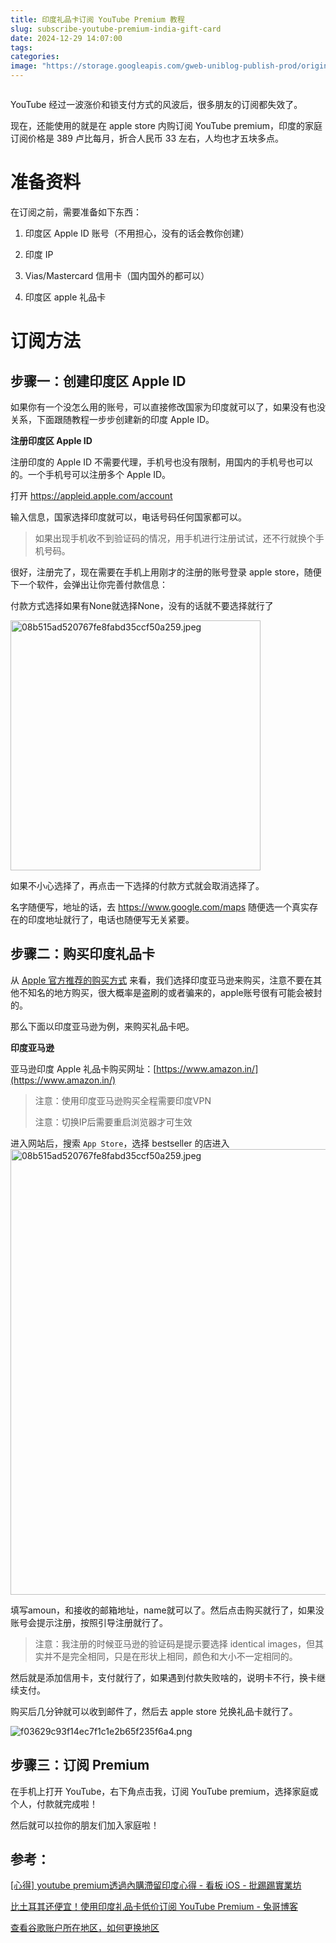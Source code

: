 ```yaml
---
title: 印度礼品卡订阅 YouTube Premium 教程
slug: subscribe-youtube-premium-india-gift-card
date: 2024-12-29 14:07:00
tags:
categories:
image: "https://storage.googleapis.com/gweb-uniblog-publish-prod/original_images/youtube-logo.jpeg"
---
```


<img title="" src="https://www.gstatic.com/youtube/img/promos/growth/53723e837c902a1ea814db4f77832f38a6bb3e101fb5933c4f85636a218bb70b_382x62.png" alt="" width="">

<!--more-->

YouTube 经过一波涨价和锁支付方式的风波后，很多朋友的订阅都失效了。

现在，还能使用的就是在 apple store 内购订阅 YouTube premium，印度的家庭订阅价格是 389 卢比每月，折合人民币 33 左右，人均也才五块多点。

# 准备资料

在订阅之前，需要准备如下东西：

1. 印度区 Apple ID 账号（不用担心，没有的话会教你创建）

2. 印度 IP

3. Vias/Mastercard 信用卡（国内国外的都可以）

4. 印度区 apple 礼品卡

# 订阅方法

## 步骤一：创建印度区 Apple ID

如果你有一个没怎么用的账号，可以直接修改国家为印度就可以了，如果没有也没关系，下面跟随教程一步步创建新的印度 Apple ID。

**注册印度区 Apple ID**

注册印度的 Apple ID 不需要代理，手机号也没有限制，用国内的手机号也可以的。一个手机号可以注册多个 Apple ID。

打开 https://appleid.apple.com/account

输入信息，国家选择印度就可以，电话号码任何国家都可以。

> 如果出现手机收不到验证码的情况，用手机进行注册试试，还不行就换个手机号码。

很好，注册完了，现在需要在手机上用刚才的注册的账号登录 apple store，随便下一个软件，会弹出让你完善付款信息：

付款方式选择如果有None就选择None，没有的话就不要选择就行了

<img title="" src="https://ice.frostsky.com/2024/12/29/08b515ad520767fe8fabd35ccf50a259.jpeg" alt="08b515ad520767fe8fabd35ccf50a259.jpeg" alt="" width="400">

如果不小心选择了，再点击一下选择的付款方式就会取消选择了。

名字随便写，地址的话，去 https://www.google.com/maps 随便选一个真实存在的印度地址就行了，电话也随便写无关紧要。

## 步骤二：购买印度礼品卡

从 [Apple 官方推荐的购买方式](https://www.apple.com/in/shop/gift-cards) 来看，我们选择印度亚马逊来购买，注意不要在其他不知名的地方购买，很大概率是盗刷的或者骗来的，apple账号很有可能会被封的。

那么下面以印度亚马逊为例，来购买礼品卡吧。

**印度亚马逊**

亚马逊印度 Apple 礼品卡购买网址：[https://www.amazon.in/](https://www.amazon.in/)

> 注意：使用印度亚马逊购买全程需要印度VPN
> 
> 注意：切换IP后需要重启浏览器才可生效

进入网站后，搜索 `App Store`，选择 bestseller 的店进入
<img title="" src="https://ice.frostsky.com/2024/12/29/225fce3deafb418006b31ae880b75f0a.png" alt="08b515ad520767fe8fabd35ccf50a259.jpeg" width="713">

填写amoun，和接收的邮箱地址，name就可以了。然后点击购买就行了，如果没账号会提示注册，按照引导注册就行了。

> 注意：我注册的时候亚马逊的验证码是提示要选择 identical images，但其实并不是完全相同，只是在形状上相同，颜色和大小不一定相同的。

然后就是添加信用卡，支付就行了，如果遇到付款失败啥的，说明卡不行，换卡继续支付。

购买后几分钟就可以收到邮件了，然后去 apple store 兑换礼品卡就行了。

![f03629c93f14ec7f1c1e2b65f235f6a4.png](https://ice.frostsky.com/2024/12/29/f03629c93f14ec7f1c1e2b65f235f6a4.png)

## 步骤三：订阅 Premium

在手机上打开 YouTube，右下角点击我，订阅 YouTube premium，选择家庭或个人，付款就完成啦！

然后就可以拉你的朋友们加入家庭啦！

## 参考：

[[心得] youtube premium透過內購滯留印度心得 - 看板 iOS - 批踢踢實業坊](https://www.ptt.cc/bbs/iOS/M.1731463721.A.BD2.html)

[比土耳其还便宜！使用印度礼品卡低价订阅 YouTube Premium - 兔哥博客](https://uuzi.net/subscribe-youtube-premium-cheap-india-gift-card/)

[查看谷歌账户所在地区，如何更换地区](https://github.com/xiaod945/rou/blob/master/README.md?ref=yummy.best#%E6%9B%B4%E6%8D%A2%E8%B4%A6%E6%88%B7%E5%9C%B0%E5%8C%BA)
